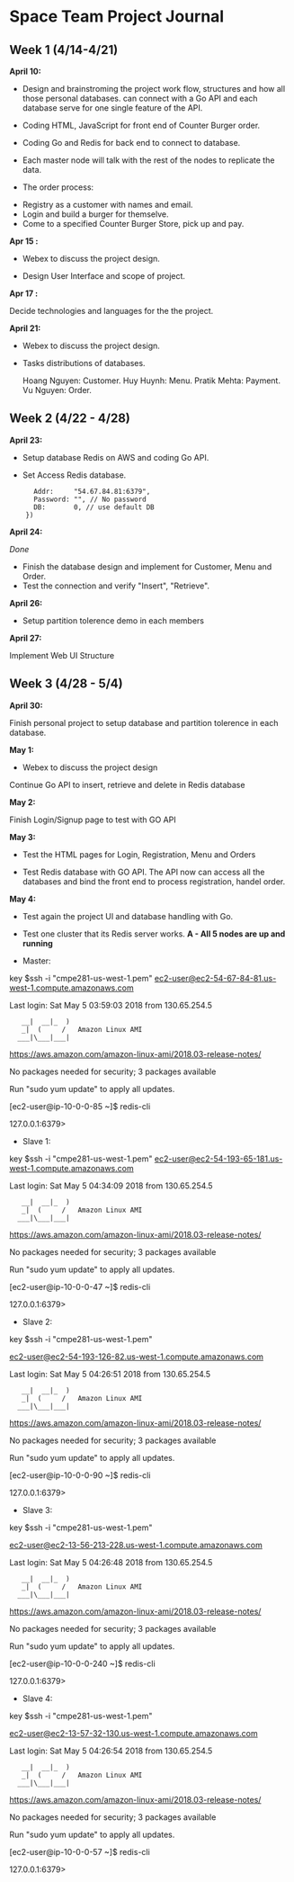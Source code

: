 
# Space Team Project Journal

## Week 1 (4/14-4/21)

**April 10:**

+ Design and brainstroming the project work flow, structures and how all those personal databases.
can connect with a Go API and each database serve for one single feature of the API.  
+ Coding HTML, JavaScript for front end of Counter Burger order.
+ Coding Go and Redis for back end to connect to database.
+ Each master node will talk with the rest of the nodes to replicate the data. 

+ The order process:
 - Registry as a customer with names and email.
 - Login and build a burger for themselve.
 - Come to a specified Counter Burger Store, pick up and pay.

**Apr 15 :**

 + Webex to discuss the project design.

 + Design User Interface and scope of project.

**Apr 17 :**

Decide technologies and languages for the the project.

**April 21:**
+ Webex to discuss the project design.
+ Tasks distributions of databases.

    Hoang Nguyen: Customer.
    Huy Huynh: Menu.
    Pratik Mehta: Payment.
    Vu Nguyen: Order.

## Week 2 (4/22 - 4/28)

**April 23:**

+ Setup database Redis on AWS and coding Go API.

+ Set Access Redis database.
 
```client = redis.NewClient(&redis.Options{
      Addr:     "54.67.84.81:6379",
      Password: "", // No password
      DB:       0, // use default DB
	})
```
**April 24:**

_Done_

+ Finish the database design and implement for Customer, Menu and Order.
+ Test the connection and verify "Insert", "Retrieve".

**April 26:**

+ Setup partition tolerence demo in each members

**April 27:**

Implement Web UI Structure


## Week 3 (4/28 - 5/4)

**April 30:**

Finish personal project to setup database and partition tolerence in each database.

**May 1:**
+ Webex to discuss the project design

Continue Go API to insert, retrieve and delete in Redis database 

**May 2:**

Finish Login/Signup page to test with GO API

**May 3:** 

 + Test the HTML pages for Login, Registration, Menu and Orders

 + Test Redis database with GO API. The API now can access all the databases and bind the front end to process registration, handel order.

 **May 4:** 
 
 + Test again the project UI and database handling with Go.

 + Test one cluster that its Redis server works.
 **A - All 5 nodes are up and running**
  * Master:

key $ssh -i "cmpe281-us-west-1.pem" 
ec2-user@ec2-54-67-84-81.us-west-1.compute.amazonaws.com

Last login: Sat May  5 03:59:03 2018 from 130.65.254.5

       __|  __|_  )
       _|  (     /   Amazon Linux AMI
      ___|\___|___|

https://aws.amazon.com/amazon-linux-ami/2018.03-release-notes/

No packages needed for security; 3 packages available

Run "sudo yum update" to apply all updates.

[ec2-user@ip-10-0-0-85 ~]$ redis-cli

127.0.0.1:6379> 

 * Slave 1:

key $ssh -i "cmpe281-us-west-1.pem" 
ec2-user@ec2-54-193-65-181.us-west-1.compute.amazonaws.com

Last login: Sat May  5 04:34:09 2018 from 130.65.254.5

       __|  __|_  )
       _|  (     /   Amazon Linux AMI
      ___|\___|___|

https://aws.amazon.com/amazon-linux-ami/2018.03-release-notes/

No packages needed for security; 3 packages available

Run "sudo yum update" to apply all updates.

[ec2-user@ip-10-0-0-47 ~]$ redis-cli

127.0.0.1:6379> 

* Slave 2:

key $ssh -i "cmpe281-us-west-1.pem" 

ec2-user@ec2-54-193-126-82.us-west-1.compute.amazonaws.com

Last login: Sat May  5 04:26:51 2018 from 130.65.254.5

       __|  __|_  )
       _|  (     /   Amazon Linux AMI
      ___|\___|___|

https://aws.amazon.com/amazon-linux-ami/2018.03-release-notes/

No packages needed for security; 3 packages available

Run "sudo yum update" to apply all updates.

[ec2-user@ip-10-0-0-90 ~]$ redis-cli

127.0.0.1:6379>

* Slave 3:

key $ssh -i "cmpe281-us-west-1.pem"

ec2-user@ec2-13-56-213-228.us-west-1.compute.amazonaws.com

Last login: Sat May  5 04:26:48 2018 from 130.65.254.5

       __|  __|_  )
       _|  (     /   Amazon Linux AMI
      ___|\___|___|

https://aws.amazon.com/amazon-linux-ami/2018.03-release-notes/

No packages needed for security; 3 packages available

Run "sudo yum update" to apply all updates.

[ec2-user@ip-10-0-0-240 ~]$ redis-cli

127.0.0.1:6379>

* Slave 4:

key $ssh -i "cmpe281-us-west-1.pem"

ec2-user@ec2-13-57-32-130.us-west-1.compute.amazonaws.com

Last login: Sat May  5 04:26:54 2018 from 130.65.254.5

       __|  __|_  )
       _|  (     /   Amazon Linux AMI
      ___|\___|___|

https://aws.amazon.com/amazon-linux-ami/2018.03-release-notes/

No packages needed for security; 3 packages available

Run "sudo yum update" to apply all updates.

[ec2-user@ip-10-0-0-57 ~]$ redis-cli

127.0.0.1:6379>